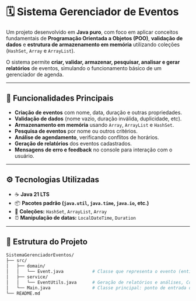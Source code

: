 # 🗓️ Sistema Gerenciador de Eventos

Um projeto desenvolvido em **Java puro**, com foco em aplicar conceitos fundamentais de **Programação Orientada a Objetos (POO)**, **validação de dados** e **estrutura de armazenamento em memória** utilizando coleções (`HashSet`, `Array` e `ArrayList`).  

O sistema permite **criar, validar, armazenar, pesquisar, analisar e gerar relatórios** de eventos, simulando o funcionamento básico de um gerenciador de agenda.

---

## 🚀 Funcionalidades Principais

- **Criação de eventos** com nome, data, duração e outras propriedades.
- **Validação de dados** (nome vazio, duração inválida, duplicidade, etc).
- **Armazenamento em memória** usando `Array`, `ArrayList` e `HashSet`.
- **Pesquisa de eventos** por nome ou outros critérios.
- **Análise de agendamento**, verificando conflitos de horários.
- **Geração de relatórios** dos eventos cadastrados.
- **Mensagens de erro e feedback** no console para interação com o usuário.

---

## ⚙️ Tecnologias Utilizadas

- ☕ **Java 21 LTS**
- 📦 **Pacotes padrão (`java.util`, `java.time`, `java.io`, etc.)**
- 🧩 **Coleções:** `HashSet`, `ArrayList`, `Array`
- ⏰ **Manipulação de datas:** `LocalDateTime`, `Duration`

---

## 🧱 Estrutura do Projeto

```bash
SistemaGerenciadorEventos/
├── src/               
│   ├── domain/
│   │   └── Event.java           # Classe que representa o evento (entidade principal).
│   ├── service/
│   │   └── EventUtils.java      # Geração de relatórios e análises, Contém regras de validação, Gerencia criação, remoção e busca de eventos.
│   └── Main.java                # Classe principal: ponto de entrada do programa.
└── README.md
